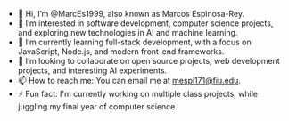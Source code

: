 - 👋 Hi, I’m @MarcEs1999, also known as Marcos Espinosa-Rey.
- 👀 I’m interested in software development, computer science projects, and exploring new technologies in AI and machine learning.
- 🌱 I’m currently learning full-stack development, with a focus on JavaScript, Node.js, and modern front-end frameworks.
- 💞️ I’m looking to collaborate on open source projects, web development projects, and interesting AI experiments.
- 📫 How to reach me: You can email me at mespi171@fiu.edu.
- ⚡ Fun fact: I'm currently working on multiple class projects, while juggling my final year of computer science.

<!---
MarcEs1999/MarcEs1999 is a ✨ special ✨ repository because its `README.md` (this file) appears on your GitHub profile.
You can click the Preview link to take a look at your changes.
--->
